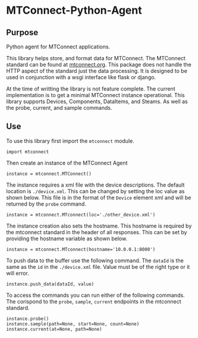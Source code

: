 # MTConnect-Python-Agent
## Purpose
Python agent for MTConnect applications.

This library helps store, and format data for MTConnect. The MTConnect standard can be found at [mtconnect.org](https://www.mtconnect.org). This package does not handle the HTTP aspect of the standard just the data processing. It is designed to be used in conjunction with a wsgi interface like flask or django.

At the time of writting the library is not feature complete. The current implementation is to get a minimal MTConnect instance operational. This library supports Devices, Components, DataItems, and Steams. As well as the probe, current, and sample commands.

## Use
To use this library first import the `mtconnect` module.

```
import mtconnect
```

Then create an instance of the MTConnect Agent

```
instance = mtconnect.MTConnect()
```


The instance requires a xml file with the device descriptions. The default location is `./device.xml`. This can be changed by setting the loc value as shown below. This file is in the format of the `Device` element xml and will be returned by the `probe` command.

```
instance = mtconnect.MTconnect(loc='./other_device.xml')
```


The instance creation also sets the hostname. This hostname is required by the mtconnect standard in the header of all responses. This can be set by providing the hostname variable as shown below.

```
instance = mtconnect.MTconnect(hostname='10.0.0.1:8000')
```


To push data to the buffer use the following command. The `dataId` is the same as the `id` in the `./device.xml` file. Value must be of the right type or it will error.
```
instance.push_data(dataId, value)
```

To access the commands you can run either of the following commands. The corispond to the `probe`, `sample`, `current` endpoints in the mtconnect standard.

```
instance.probe()
instance.sample(path=None, start=None, count=None)
instance.current(at=None, path=None)
```


